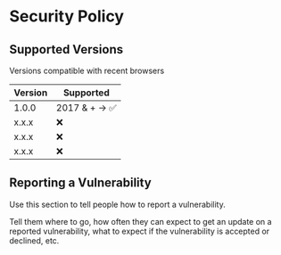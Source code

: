 # Security Policy

## Supported Versions

Versions compatible with recent browsers

| Version | Supported          |
| ------- | ------------------ |
| 1.0.0   | 2017 & + -> :white_check_mark: |
| x.x.x   | :x:                |
| x.x.x   | :x: |
| x.x.x   | :x:                |

## Reporting a Vulnerability

Use this section to tell people how to report a vulnerability.

Tell them where to go, how often they can expect to get an update on a
reported vulnerability, what to expect if the vulnerability is accepted or
declined, etc.
